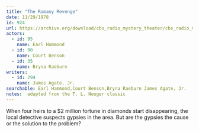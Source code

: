 ```yaml
---
title: "The Romany Revenge"
date: 11/29/1978
id: 924
url: https://archive.org/download/cbs_radio_mystery_theater/cbs_radio_mystery_theater-0901-0950.zip/cbs_radio_mystery_theater-0901-0950%2Fcbsrmt_0924_the_romany_revenge.mp3
actors:  
  - id: 95
    name: Earl Hammond  
  - id: 90
    name: Court Benson  
  - id: 35
    name: Bryna Raeburn
writers:  
  - id: 294
    name: James Agate, Jr.
searchable: Earl Hammond,Court Benson,Bryna Raeburn James Agate, Jr.
notes:  adapted from the T. L. Neuger classic
---
```

When four heirs to a $2 million fortune in diamonds start disappearing, the local detective suspects gypsies in the area. But are the gypsies the cause or the solution to the problem?